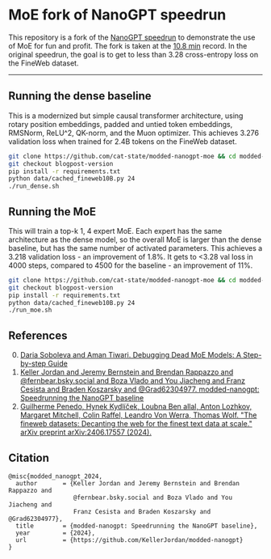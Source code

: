 # MoE fork of NanoGPT speedrun

This repository is a fork of the [NanoGPT speedrun](https://github.com/KellerJordan/modded-nanogpt) to demonstrate the use of MoE for fun and profit. The fork is taken at the [10.8 min](https://github.com/KellerJordan/modded-nanogpt/blob/master/records/110324_UntieEmbed/d6b50d71-f419-4d26-bb39-a60d55ae7a04.txt) record. In the original speedrun, the goal is to get to less than 3.28 cross-entropy loss on the FineWeb dataset.

---

## Running the dense baseline
This is a modernized but simple causal transformer architecture, using rotary position embeddings, padded and untied token embeddings, RMSNorm, ReLU^2, QK-norm, and the Muon optimizer. This achieves 3.276 validation loss when trained for 2.4B tokens on the FineWeb dataset.

```bash
git clone https://github.com/cat-state/modded-nanogpt-moe && cd modded-nanogpt-moe
git checkout blogpost-version
pip install -r requirements.txt
python data/cached_fineweb10B.py 24
./run_dense.sh
```

## Running the MoE
This will train a top-k 1, 4 expert MoE. Each expert has the same architecture as the dense model, so the overall MoE is larger than the dense baseline, but has the same number of activated parameters. This achieves a 3.218 validation loss - an improvement of 1.8%. It gets to <3.28 val loss in 4000 steps, compared to 4500 for the baseline - an improvement of 11%.

```bash
git clone https://github.com/cat-state/modded-nanogpt-moe && cd modded-nanogpt-moe
git checkout blogpost-version
pip install -r requirements.txt
python data/cached_fineweb10B.py 24
./run_moe.sh
```

## References
0. [Daria Soboleva and Aman Tiwari. Debugging Dead MoE Models: A Step-by-step Guide](https://www.cerebras.ai/blog/moe-guide-debug)
1. [Keller Jordan and Jeremy Bernstein and Brendan Rappazzo and @fernbear.bsky.social and Boza Vlado and You Jiacheng and Franz Cesista and Braden Koszarsky and @Grad62304977. modded-nanogpt: Speedrunning the NanoGPT baseline](https://github.com/KellerJordan/modded-nanogpt)
2. [Guilherme Penedo, Hynek Kydlíček, Loubna Ben allal, Anton Lozhkov, Margaret Mitchell, Colin Raffel, Leandro Von Werra, Thomas Wolf. "The fineweb datasets: Decanting the web for the finest text data at scale." arXiv preprint arXiv:2406.17557 (2024).](https://arxiv.org/abs/2406.17557)

## Citation

```
@misc{modded_nanogpt_2024,
  author       = {Keller Jordan and Jeremy Bernstein and Brendan Rappazzo and
                  @fernbear.bsky.social and Boza Vlado and You Jiacheng and
                  Franz Cesista and Braden Koszarsky and @Grad62304977},
  title        = {modded-nanogpt: Speedrunning the NanoGPT baseline},
  year         = {2024},
  url          = {https://github.com/KellerJordan/modded-nanogpt}
}
```

